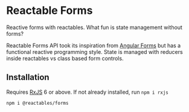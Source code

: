 # Reactable Forms

Reactive forms with reactables. What fun is state management without forms?

Reactable Forms API took its inspiration from [Angular Forms](https://angular.dev/guide/forms) but has a functional reactive programming style. State is managed with reducers inside reactables vs class based form controls. 

## Installation <a name="installation"></a>

Requires <a href="https://rxjs.dev/" target="_blank" rel="noreferrer">RxJS</a> 6 or above. If not already installed, run `npm i rxjs`

`npm i @reactables/forms`
